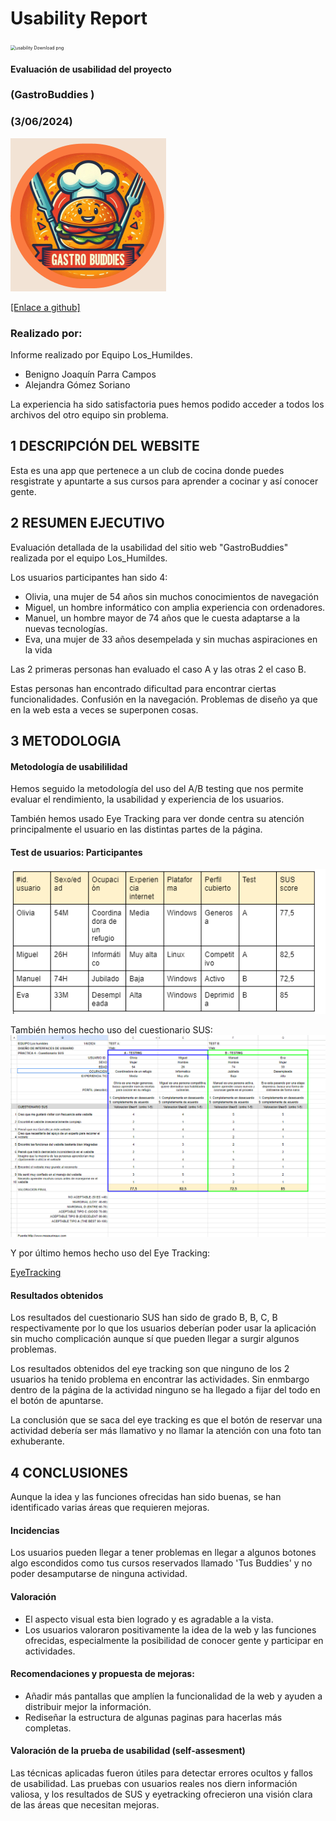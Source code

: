 # Usability Report



<img src="https://encrypted-tbn0.gstatic.com/images?q=tbn:ANd9GcRF017nhV-TFmNER2OM8UbXtdN6xwAKBYrv0i6onNfKu6Yn0BV0RK6aiOroeXl73LSY-B0&usqp=CAU" alt="usability Download png" style="zoom:50%;" />

#### Evaluación de usabilidad del proyecto 

### (GastroBuddies )

### (3/06/2024)





[![Imagem Logotipo](https://github.com/dduckduck/DIU_DosVocesUnCompas/blob/master/P3/mediaP3/logo.png)](https://github.com/dduckduck/DIU_DosVocesUnCompas/blob/master/P3/mediaP3/logo.png)

[[Enlace a github]](https://github.com/dduckduck/DIU_DosVocesUnCompas)





### Realizado por:

Informe realizado por Equipo Los_Humildes.
- Benigno Joaquín Parra Campos
- Alejandra Gómez Soriano

La experiencia ha sido satisfactoria pues hemos podido acceder a todos los archivos del otro equipo sin problema.



## 1 DESCRIPCIÓN DEL WEBSITE

 Esta es una app que pertenece a un club de cocina donde puedes resgistrate y apuntarte a sus cursos para aprender a cocinar y así conocer gente.



## 2 RESUMEN EJECUTIVO
Evaluación detallada de la usabilidad del sitio web "GastroBuddies" realizada por el equipo Los_Humildes.

Los usuarios participantes han sido 4:
- Olivia, una mujer de 54 años sin muchos conocimientos de navegación
- Miguel, un hombre informático con amplia experiencia con ordenadores.
- Manuel, un hombre mayor de 74 años que le cuesta adaptarse a la nuevas tecnologías.
- Eva, una mujer de 33 años desempelada y sin muchas aspiraciones en la vida

Las 2 primeras personas han evaluado el caso A y las otras 2 el caso B.

Estas personas han encontrado dificultad para encontrar ciertas funcionalidades. Confusión en la navegación. Problemas de diseño ya que en la web esta a veces se superponen cosas.



## 3 METODOLOGIA 

#### Metodología de usabililidad

Hemos seguido la metodología del uso del A/B testing que nos permite evaluar el rendimiento, la usabilidad y experiencia de los usuarios. 

También hemos usado Eye Tracking para ver donde centra su atención principalmente el usuario en las distintas partes de la página.


#### Test de usuarios: Participantes


[![Imagem Usuarios](https://github.com/benipr14/DIU.Los_Humildes/blob/master/P4/roleplay.png)](https://github.com/benipr14/DIU.Los_Humildes/blob/master/P4/roleplay.png)

También hemos hecho uso del cuestionario SUS:
[![Cuestionario SUS](https://github.com/benipr14/DIU.Los_Humildes/blob/master/P4/CuestionariosSUS.png)](https://github.com/benipr14/DIU.Los_Humildes/blob/master/P4/CuestionariosSUS.png)


Y por último hemos hecho uso del Eye Tracking:

[EyeTracking](https://github.com/benipr14/DIU.Los_Humildes/blob/master/P4/Eye%20Tracking.pdf)


#### Resultados obtenidos

Los resultados del cuestionario SUS han sido de grado B, B, C, B respectivamente por lo que los usuarios deberían poder usar la aplicación sin mucho complicación aunque sí que pueden llegar a surgir algunos problemas.

Los resultados obtenidos del eye tracking son que ninguno de los 2 usuarios ha tenido problema en encontrar las actividades. Sin enmbargo dentro de la página de la actividad ninguno se ha llegado a fijar del todo en el botón de apuntarse.

La conclusión que se saca del eye tracking es que el botón de reservar una actividad debería ser más llamativo y no llamar la atención con una foto tan exhuberante.




## 4 CONCLUSIONES 

Aunque la idea y las funciones ofrecidas han sido buenas, se han identificado varias áreas que requieren mejoras.


#### Incidencias

Los usuarios pueden llegar a tener problemas en llegar a algunos botones algo escondidos como tus cursos reservados llamado 'Tus Buddies' y no poder desamputarse de ninguna actividad.


#### Valoración 

- El aspecto visual esta bien logrado y es agradable a la vista.
- Los usuarios valoraron positivamente la idea de la web y las funciones ofrecidas, especialmente la posibilidad de conocer gente y participar en actividades.



#### Recomendaciones y propuesta de mejoras: 

- Añadir más pantallas que amplíen la funcionalidad de la web y ayuden a distribuir mejor la información.
- Rediseñar la estructura de algunas paginas para hacerlas más completas.





#### Valoración de la prueba de usabilidad (self-assesment)

Las técnicas aplicadas fueron útiles para detectar errores ocultos y fallos de usabilidad. Las pruebas con usuarios reales nos diern información valiosa, y los resultados de SUS y eyetracking ofrecieron una visión clara de las áreas que necesitan mejoras.
